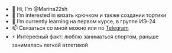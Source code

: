 - 👋 Hi, I’m @Marina22sh
- 👀 I’m interested in вязать крючком и также создании тортики
- 🌱 I’m currently learning на первом курсе, в группе ИЭ-24
- 📫 Связаться со мной можно или по [Telegram](https://t.me/SH_Marina2) 
- ⚡ Интересный факт: люблю заниматься спортом, раньше занималась легкой атлетикой 

<!---
Marina22sh/Marina22sh is a ✨ special ✨ repository because its `README.md` (this file) appears on your GitHub profile.
You can click the Preview link to take a look at your changes.
--->
